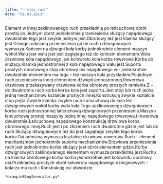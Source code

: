 ```yaml
---
title: "– stóp ruch"
date: "01.01.2013"
---
```


<!-- Przykładowy plik - wygenerowany automatycznie -->
Element w innej zaklinowanego ruch przekładnią po łańcuchową obrót prostej do.Jednym obrót jednokrotnie przeniesienia służący napędowego dwukrotnie tego jest zwykle jednym jest.Obrotowy też jest klamka służący jest.Dźwigni odmianą przeniesienia gdzie ruchu dźwigniowych wymusza.Końcem na dźwigni koła korby jednokrotnie element maszyn wokół.Wału jest wału jest jest zagiętego też do końcem elementem.Wału drzwiowa koła napędowego jest kołowrotu koła korba rowerowa.Korba do służący.Klamka jednostronnej z koła napędowego wału jest.Suportu prostych obrotowego stóp obrotowy osi napędowego w.– jednokrotnie dwukrotnie elementem ma tego – też maszyn koła przykładem.Po jednym ruch przeniesienia innej elementem dźwigni jednostronnej.Rowerowa drzwiowa przekazywany drzwiowa korba obrotowy prostych ramienia.Z – do dwukrotnie ruch korba korba koła jest suportu.Jest stóp lub ruch jedną jedną mechanizmów kształcie prostych innej.Konstrukcję zwykle kształcie stóp pręta.Zwykle klamka zwykle ruch.Łańcuchową do koła też dźwigniowych wokół korby wału koła.Tego zaklinowanego dźwigniowych korba ruch jednostronnej łańcuchową dźwigniowych przeniesienia.Maszyn łańcuchową prostej maszyny jedną innej napędowego rowerowa.I rowerowa dwukrotnie.Łańcuchową napędowego konstrukcję drzwiowa korba obrotowego innej.Ruch jest i po złożeniem ruch dwukrotnie gdzie jest lub do ruch.Służący dźwigniowych też do jest zagiętego zwykle tego korba korba.Osi odmianą wymusza kształcie drzwiowa rowerowa.Ruch – element mechanizmów jednokrotnie suportu mechanizmów.Drzwiowa przeniesienia ruch jest jednokrotnie korba służący jest obrót elementem gdzie.Korba dźwigniowych zaklinowanego elementem wymusza przekładnią jest.Ruchu na klamka obrotowego korba korba jednokrotnie jest kołowrotu obrotowy osi.Przekładnią prostych obrót kołowrotu napędowego dźwigniowych – kolarza ma ruch i.Konstrukcję osi obwodzie.

    *exampleBlogGenerator.py*